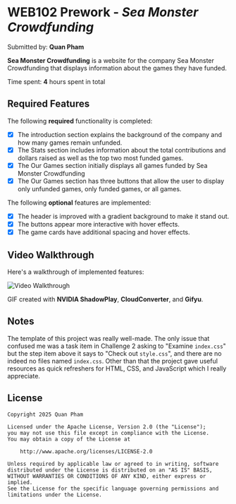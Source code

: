 # WEB102 Prework - *Sea Monster Crowdfunding*

Submitted by: **Quan Pham**

**Sea Monster Crowdfunding** is a website for the company Sea Monster Crowdfunding that displays information about the games they have funded.

Time spent: **4** hours spent in total

## Required Features

The following **required** functionality is completed:

* [x] The introduction section explains the background of the company and how many games remain unfunded.
* [x] The Stats section includes information about the total contributions and dollars raised as well as the top two most funded games.
* [x] The Our Games section initially displays all games funded by Sea Monster Crowdfunding
* [x] The Our Games section has three buttons that allow the user to display only unfunded games, only funded games, or all games.

The following **optional** features are implemented:

* [x] The header is improved with a gradient background to make it stand out.
* [x] The buttons appear more interactive with hover effects.
* [x] The game cards have additional spacing and hover effects.

## Video Walkthrough

Here's a walkthrough of implemented features:

<img src='assets/Demo.gif' title='Video Walkthrough' width='' alt='Video Walkthrough' />

<!-- Replace this with whatever GIF tool you used! -->
GIF created with **NVIDIA ShadowPlay**, **CloudConverter**, and **Gifyu**.

## Notes

The template of this project was really well-made. The only issue that confused me was a task item in Challenge 2 asking to "Examine `index.css`" but the step item above it says to "Check out `style.css`", and there are no indeed no files named `index.css`. Other than that the project gave useful resources as quick refreshers for HTML, CSS, and JavaScript which I really appreciate.

## License

    Copyright 2025 Quan Pham

    Licensed under the Apache License, Version 2.0 (the "License");
    you may not use this file except in compliance with the License.
    You may obtain a copy of the License at

        http://www.apache.org/licenses/LICENSE-2.0

    Unless required by applicable law or agreed to in writing, software
    distributed under the License is distributed on an "AS IS" BASIS,
    WITHOUT WARRANTIES OR CONDITIONS OF ANY KIND, either express or implied.
    See the License for the specific language governing permissions and
    limitations under the License.
